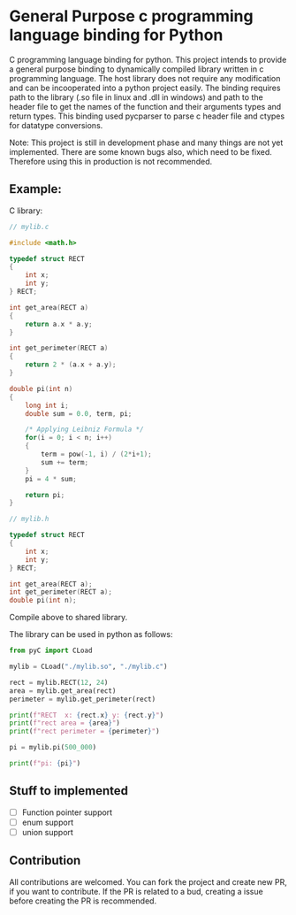 # General Purpose c programming language binding for Python

C programming language binding for python. This project intends to provide a general purpose binding to dynamically compiled library written in c programming language. The host library does not require any modification and can be incooperated into a python project easily. The binding requires path to the library (.so file in linux and .dll in windows) and path to the header file to get the names of the function and their arguments types and return types. This binding used pycparser to parse c header file and ctypes for datatype conversions.

Note: This project is still in development phase and many things are not yet implemented. There are some known bugs also, which need to be fixed. Therefore using this in production is not recommended.

## Example:

C library:
```c
// mylib.c

#include <math.h>

typedef struct RECT
{
    int x;
    int y;
} RECT;

int get_area(RECT a)
{
    return a.x * a.y;
}

int get_perimeter(RECT a)
{
    return 2 * (a.x + a.y);
}

double pi(int n)
{
    long int i;
    double sum = 0.0, term, pi;

    /* Applying Leibniz Formula */
    for(i = 0; i < n; i++)
    {
        term = pow(-1, i) / (2*i+1);
        sum += term;
    }
    pi = 4 * sum;

    return pi;
}
```
```c
// mylib.h

typedef struct RECT
{
    int x;
    int y;
} RECT;

int get_area(RECT a);
int get_perimeter(RECT a);
double pi(int n);
```
Compile above to shared library.

The library can be used in python as follows:
```python
from pyC import CLoad

mylib = CLoad("./mylib.so", "./mylib.c")

rect = mylib.RECT(12, 24)
area = mylib.get_area(rect)
perimeter = mylib.get_perimeter(rect)

print(f"RECT  x: {rect.x} y: {rect.y}")
print(f"rect area = {area}")
print(f"rect perimeter = {perimeter}")

pi = mylib.pi(500_000)

print(f"pi: {pi}")
```

## Stuff to implemented
- [ ] Function pointer support
- [ ] enum support
- [ ] union support

## Contribution
All contributions are welcomed. You can fork the project and create new PR, if you want to contribute. If the PR is related to a bud, creating a issue before creating the PR is recommended.
